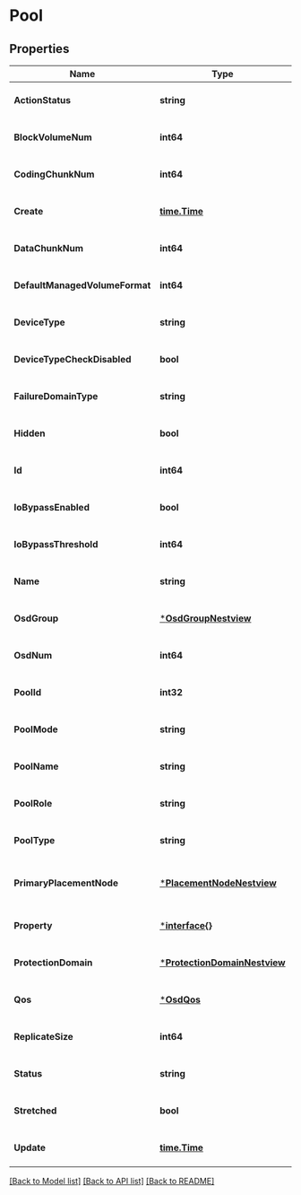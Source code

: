 # Pool

## Properties
Name | Type | Description | Notes
------------ | ------------- | ------------- | -------------
**ActionStatus** | **string** |  | [optional] [default to null]
**BlockVolumeNum** | **int64** |  | [optional] [default to null]
**CodingChunkNum** | **int64** |  | [optional] [default to null]
**Create** | [**time.Time**](time.Time.md) |  | [optional] [default to null]
**DataChunkNum** | **int64** |  | [optional] [default to null]
**DefaultManagedVolumeFormat** | **int64** |  | [optional] [default to null]
**DeviceType** | **string** |  | [optional] [default to null]
**DeviceTypeCheckDisabled** | **bool** |  | [optional] [default to null]
**FailureDomainType** | **string** |  | [optional] [default to null]
**Hidden** | **bool** |  | [optional] [default to null]
**Id** | **int64** |  | [optional] [default to null]
**IoBypassEnabled** | **bool** |  | [optional] [default to null]
**IoBypassThreshold** | **int64** |  | [optional] [default to null]
**Name** | **string** |  | [optional] [default to null]
**OsdGroup** | [***OsdGroupNestview**](OsdGroup_Nestview.md) |  | [optional] [default to null]
**OsdNum** | **int64** |  | [optional] [default to null]
**PoolId** | **int32** |  | [optional] [default to null]
**PoolMode** | **string** |  | [optional] [default to null]
**PoolName** | **string** |  | [optional] [default to null]
**PoolRole** | **string** |  | [optional] [default to null]
**PoolType** | **string** |  | [optional] [default to null]
**PrimaryPlacementNode** | [***PlacementNodeNestview**](PlacementNode_Nestview.md) | placement node with the primary replica | [optional] [default to null]
**Property** | [***interface{}**](interface{}.md) |  | [optional] [default to null]
**ProtectionDomain** | [***ProtectionDomainNestview**](ProtectionDomain_Nestview.md) |  | [optional] [default to null]
**Qos** | [***OsdQos**](OsdQos.md) |  | [optional] [default to null]
**ReplicateSize** | **int64** |  | [optional] [default to null]
**Status** | **string** |  | [optional] [default to null]
**Stretched** | **bool** |  | [optional] [default to null]
**Update** | [**time.Time**](time.Time.md) |  | [optional] [default to null]

[[Back to Model list]](../README.md#documentation-for-models) [[Back to API list]](../README.md#documentation-for-api-endpoints) [[Back to README]](../README.md)


